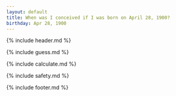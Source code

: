 ```yaml
---
layout: default
title: When was I conceived if I was born on April 28, 1900?
birthday: Apr 28, 1900
---
```


{% include header.md %}

{% include guess.md %}

{% include calculate.md %}

{% include safety.md %}

{% include footer.md %}



